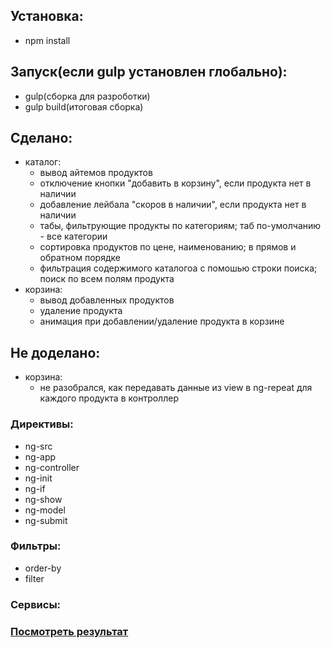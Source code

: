## Установка: 
  + npm install

## Запуск(если gulp установлен глобально): 
  + gulp(сборка для разроботки)
  + gulp build(итоговая сборка)

## Сделано: 
  + каталог:
    - вывод айтемов продуктов
    - отключение кнопки "добавить в корзину", если продукта нет в наличии
    - добавление лейбала "скоров в наличии", если продукта нет в наличии
    - табы, фильтрующие продукты по категориям; таб по-умолчанию - все категории
    - сортировка продуктов по цене, наименованию; в прямов и обратном порядке
    - фильтрация содержимого каталогоа с помошью строки поиска; поиск по всем полям продукта
  + корзина: 
    - вывод добавленных продуктов
    - удаление продукта
    - анимация при добавлении/удаление продукта в корзине

## Не доделано:
  + корзина:
    - не разобрался, как передавать данные из view в ng-repeat для каждого продукта в контроллер

### Директивы:
  + ng-src
  + ng-app
  + ng-controller 
  + ng-init
  + ng-if
  + ng-show
  + ng-model
  + ng-submit

### Фильтры:
  + order-by
  + filter

### Сервисы: 
  

### [Посмотреть результат](http://ifeatit.github.io/angular1x)
